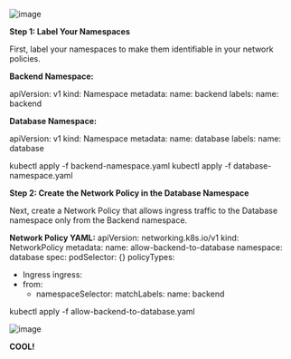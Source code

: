 ![image](https://github.com/Shubham2194/kubernetes-CKA/assets/83746560/55130110-90d8-41a7-829b-e8fa63788c12)


**Step 1: Label Your Namespaces**

First, label your namespaces to make them identifiable in your network policies.

**Backend Namespace:**

apiVersion: v1
kind: Namespace
metadata:
  name: backend
  labels:
    name: backend


**Database Namespace:**

apiVersion: v1
kind: Namespace
metadata:
  name: database
  labels:
    name: database


kubectl apply -f backend-namespace.yaml
kubectl apply -f database-namespace.yaml


**Step 2: Create the Network Policy in the Database Namespace**

Next, create a Network Policy that allows ingress traffic to the Database namespace only from the Backend namespace.

**Network Policy YAML:**
apiVersion: networking.k8s.io/v1
kind: NetworkPolicy
metadata:
  name: allow-backend-to-database
  namespace: database
spec:
  podSelector: {}
  policyTypes:
  - Ingress
  ingress:
  - from:
    - namespaceSelector:
        matchLabels:
          name: backend


kubectl apply -f allow-backend-to-database.yaml


![image](https://github.com/Shubham2194/kubernetes-CKA/assets/83746560/b3662fa2-783b-438f-82aa-af47a9680ba2)



**COOL!**
